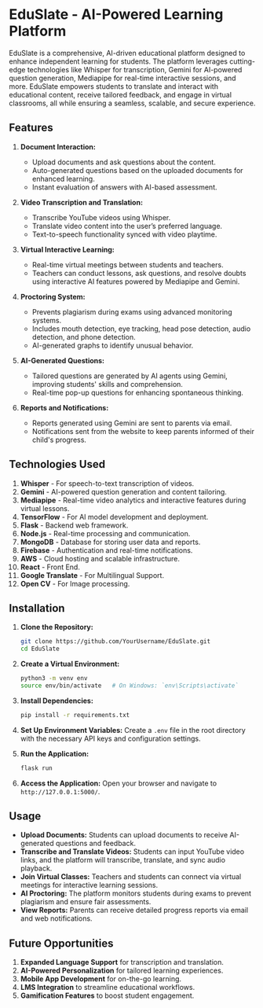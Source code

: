 # EduSlate - AI-Powered Learning Platform

EduSlate is a comprehensive, AI-driven educational platform designed to enhance independent learning for students. The platform leverages cutting-edge technologies like Whisper for transcription, Gemini for AI-powered question generation, Mediapipe for real-time interactive sessions, and more. EduSlate empowers students to translate and interact with educational content, receive tailored feedback, and engage in virtual classrooms, all while ensuring a seamless, scalable, and secure experience.

## Features

1. **Document Interaction:**
   - Upload documents and ask questions about the content.
   - Auto-generated questions based on the uploaded documents for enhanced learning.
   - Instant evaluation of answers with AI-based assessment.

2. **Video Transcription and Translation:**
   - Transcribe YouTube videos using Whisper.
   - Translate video content into the user’s preferred language.
   - Text-to-speech functionality synced with video playtime.

3. **Virtual Interactive Learning:**
   - Real-time virtual meetings between students and teachers.
   - Teachers can conduct lessons, ask questions, and resolve doubts using interactive AI features powered by Mediapipe and Gemini.

4. **Proctoring System:**
   - Prevents plagiarism during exams using advanced monitoring systems.
   - Includes mouth detection, eye tracking, head pose detection, audio detection, and phone detection.
   - AI-generated graphs to identify unusual behavior.

5. **AI-Generated Questions:**
   - Tailored questions are generated by AI agents using Gemini, improving students' skills and comprehension.
   - Real-time pop-up questions for enhancing spontaneous thinking.

6. **Reports and Notifications:**
   - Reports generated using Gemini are sent to parents via email.
   - Notifications sent from the website to keep parents informed of their child's progress.

## Technologies Used

1. **Whisper** - For speech-to-text transcription of videos.
2. **Gemini** - AI-powered question generation and content tailoring.
3. **Mediapipe** - Real-time video analytics and interactive features during virtual lessons.
4. **TensorFlow** - For AI model development and deployment.
5. **Flask** - Backend web framework.
6. **Node.js** - Real-time processing and communication.
7. **MongoDB** - Database for storing user data and reports.
8. **Firebase** - Authentication and real-time notifications.
9. **AWS** - Cloud hosting and scalable infrastructure.
10. **React** - Front End.
11. **Google Translate** - For Multilingual Support.
12. **Open CV** - For Image processing.

## Installation

1. **Clone the Repository:**
   ```bash
   git clone https://github.com/YourUsername/EduSlate.git
   cd EduSlate
   ```

2. **Create a Virtual Environment:**
   ```bash
   python3 -m venv env
   source env/bin/activate   # On Windows: `env\Scripts\activate`
   ```

3. **Install Dependencies:**
   ```bash
   pip install -r requirements.txt
   ```

4. **Set Up Environment Variables:**
   Create a `.env` file in the root directory with the necessary API keys and configuration settings.

5. **Run the Application:**
   ```bash
   flask run
   ```

6. **Access the Application:**
   Open your browser and navigate to `http://127.0.0.1:5000/`.

## Usage

- **Upload Documents:** Students can upload documents to receive AI-generated questions and feedback.
- **Transcribe and Translate Videos:** Students can input YouTube video links, and the platform will transcribe, translate, and sync audio playback.
- **Join Virtual Classes:** Teachers and students can connect via virtual meetings for interactive learning sessions.
- **AI Proctoring:** The platform monitors students during exams to prevent plagiarism and ensure fair assessments.
- **View Reports:** Parents can receive detailed progress reports via email and web notifications.

## Future Opportunities

1. **Expanded Language Support** for transcription and translation.
2. **AI-Powered Personalization** for tailored learning experiences.
3. **Mobile App Development** for on-the-go learning.
4. **LMS Integration** to streamline educational workflows.
5. **Gamification Features** to boost student engagement.
